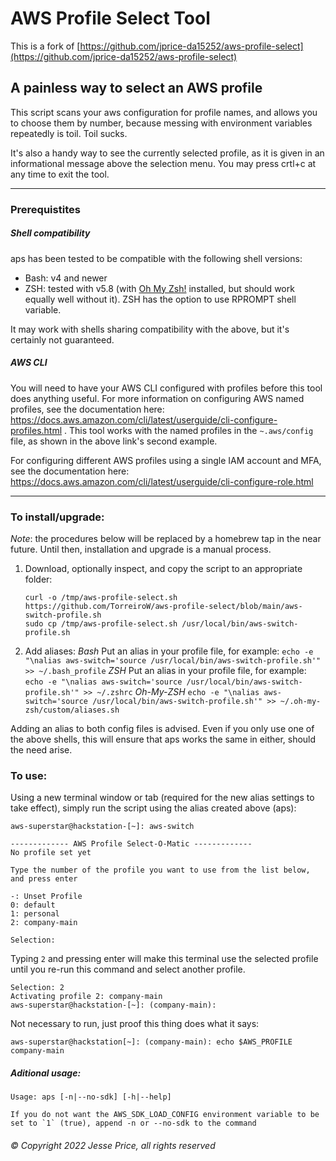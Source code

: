 # AWS Profile Select Tool

This is a fork of [https://github.com/jprice-da15252/aws-profile-select](https://github.com/jprice-da15252/aws-profile-select)

## A painless way to select an AWS profile

This script scans your aws configuration for profile names, and allows you to choose them by number, because messing with environment variables repeatedly is toil. Toil sucks.

It's also a handy way to see the currently selected profile, as it is given in an informational message above the selection menu. You may press crtl+c at any time to exit the tool.

---

### Prerequistites

##### Shell compatibility

aps has been tested to be compatible with the following shell versions:

-   Bash: v4 and newer
-   ZSH: tested with v5.8 (with [Oh My Zsh!](https://github.com/ohmyzsh/ohmyzsh/wiki) installed, but should work equally well without it). ZSH has the option to use RPROMPT shell variable.

It may work with shells sharing compatibility with the above, but it's certainly not guaranteed.

##### AWS CLI

You will need to have your AWS CLI configured with profiles before this tool does anything useful. For more information on configuring AWS named profiles, see the documentation here: https://docs.aws.amazon.com/cli/latest/userguide/cli-configure-profiles.html . This tool works with the named profiles in the `~.aws/config` file, as shown in the above link's second example.

For configuring different AWS profiles using a single IAM account and MFA, see the documentation here: https://docs.aws.amazon.com/cli/latest/userguide/cli-configure-role.html

---

### To install/upgrade:

_Note_: the procedures below will be replaced by a homebrew tap in the near future. Until then, installation and upgrade is a manual process.

1. Download, optionally inspect, and copy the script to an appropriate folder:
    ```
    curl -o /tmp/aws-profile-select.sh https://github.com/TorreiroW/aws-profile-select/blob/main/aws-switch-profile.sh
    sudo cp /tmp/aws-profile-select.sh /usr/local/bin/aws-switch-profile.sh
    ```
2. Add aliases:
    *Bash*
    Put an alias in your profile file, for example:
    `echo -e "\nalias aws-switch='source /usr/local/bin/aws-switch-profile.sh'" >> ~/.bash_profile`
    *ZSH* 
    Put an alias in your profile file, for example:
    `echo -e "\nalias aws-switch='source /usr/local/bin/aws-switch-profile.sh'" >> ~/.zshrc`
    *Oh-My-ZSH*
    `echo -e "\nalias aws-switch='source /usr/local/bin/aws-switch-profile.sh'" >> ~/.oh-my-zsh/custom/aliases.sh`

Adding an alias to both config files is advised. Even if you only use one of the above shells, this will ensure that aps works the same in either, should the need arise.

### To use:

Using a new terminal window or tab (required for the new alias settings to take effect), simply run the script using the alias created above (aps):

```
aws-superstar@hackstation-[~]: aws-switch

------------- AWS Profile Select-O-Matic -------------
No profile set yet

Type the number of the profile you want to use from the list below, and press enter

-: Unset Profile
0: default
1: personal
2: company-main

Selection:
```

Typing `2` and pressing enter will make this terminal use the selected profile until you re-run this command and select another profile.

```
Selection: 2
Activating profile 2: company-main
aws-superstar@hackstation-[~]: (company-main):
```

Not necessary to run, just proof this thing does what it says:

```
aws-superstar@hackstation[~]: (company-main): echo $AWS_PROFILE
company-main
```

##### Aditional usage:
```
Usage: aps [-n|--no-sdk] [-h|--help]

If you do not want the AWS_SDK_LOAD_CONFIG environment variable to be set to `1` (true), append -n or --no-sdk to the command
```

###### © Copyright 2022 Jesse Price, all rights reserved
